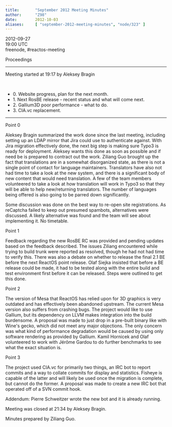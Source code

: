 ```yaml
---
title:       "September 2012 Meeting Minutes"
author:      "Z98"
date:        2012-10-03
aliases:     [ "september-2012-meeting-minutes", "node/323" ]
---
```


<p>2012-09-27<br />19:00 UTC<br />freenode, #reactos-meeting</p>
<p>Proceedings</p>
<hr />
<p>Meeting started at 19:17 by Aleksey Bragin</p>
<p>&nbsp;</p>
<ul>
<li>0. Website progress, plan for the next month.</li>
<li>1. Next RosBE release - recent status and what will come next.</li>
<li>2. Gallium3D poor performance - what to do.</li>
<li>3. CIA.vc replacement.</li>
</ul>
<hr />
<p>Point 0</p>
<p>Aleksey Bragin summarized the work done since the last meeting, including setting up an LDAP mirror that Jira could use to authenticate against. With Jira migration effectively done, the next big step is making sure Typo3 is ready for deployment. Aleksey wants this done as soon as possible and if need be is prepared to contract out the work. Ziliang Guo brought up the fact that translations are in a somewhat disorganized state, as there is not a single point of contact for language maintainers. Translators have also not had time to take a look at the new system, and there is a significant body of new content that would need translation. A few of the team members volunteered to take a look at how translation will work in Typo3 so that they will be able to help new/returning translators. The number of languages being offered is also going to be parred down significantly.</p>
<p>Some discussion was done on the best way to re-open site registrations. As reCaptcha failed to keep out presumed spambots, alternatives were discussed. A likely alternative was found and the team will see about implementing it. No timetable.</p>
<p>Point 1</p>
<p>Feedback regarding the new RosBE RC was provided and pending updates based on the feedback described. The issues Ziliang encountered while trying to build trunk were reported as resolved, though he had not had time to verify this. There was also a debate on whether to release the final 2.1 BE before the next ReactOS point release. Olaf Siejka insisted that before a BE release could be made, it had to be tested along with the entire build and test environment first before it can be released. Steps were outlined to get this done.</p>
<p>Point 2</p>
<p>The version of Mesa that ReactOS has relied upon for 3D graphics is very outdated and has effectively been abandoned upstream. The current Mesa version also suffers from crashing bugs. The project would like to use Gallium, but its dependency on LLVM makes integration into the build burdensome. A proposal was made to just drop in a pre-built binary like with Wine's gecko, which did not meet any major objections. The only concern was what kind of performance degradation would be caused by using only software rendering as provided by Gallium. Kamil Hornicek and Olaf volunteered to work with J&eacute;r&ocirc;me Gardou to do further benchmarks to see what the exact situation is.</p>
<p>Point 3</p>
<p>The project used CIA.vc for primarily two things, an IRC bot to report commits and a way to collate commits for display and statistics. Fisheye is capable of the latter and will likely be used once the migration is complete, but cannot do the former. A proposal was made to create a new IRC bot that operated off of a SVN commit hook.</p>
<p>Addendum: Pierre Schweitzer wrote the new bot and it is already running.</p>
<p>Meeting was closed at 21:34 by Aleksey Bragin.</p>
<p>Minutes prepared by Ziliang Guo.</p>
